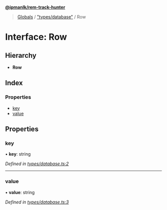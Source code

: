 **[@ipmanlk/rem-track-hunter](../README.md)**

> [Globals](../globals.md) / ["types/database"](../modules/_types_database_.md) / Row

# Interface: Row

## Hierarchy

* **Row**

## Index

### Properties

* [key](_types_database_.row.md#key)
* [value](_types_database_.row.md#value)

## Properties

### key

•  **key**: string

*Defined in [types/database.ts:2](https://github.com/ipmanlk/rem-track-hunter/blob/1b078d0/lib/types/database.ts#L2)*

___

### value

•  **value**: string

*Defined in [types/database.ts:3](https://github.com/ipmanlk/rem-track-hunter/blob/1b078d0/lib/types/database.ts#L3)*
